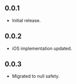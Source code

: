 ## 0.0.1

* Initial release.

## 0.0.2
* iOS implementation updated. 

## 0.0.3
* Migrated to null safety.
